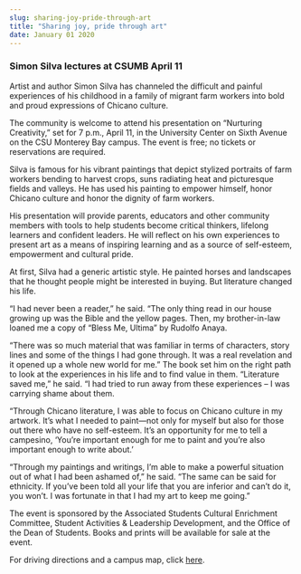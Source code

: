 ```yaml
---
slug: sharing-joy-pride-through-art
title: "Sharing joy, pride through art"
date: January 01 2020
---
```


 
<h3>Simon Silva lectures at CSUMB April 11</h3>
<p>
  Artist and author Simon Silva has channeled the difficult and painful
  experiences of his childhood in a family of migrant farm workers into bold and
  proud expressions of Chicano culture.
</p>
<p>
  The community is welcome to attend his presentation on “Nurturing Creativity,”
  set for 7 p.m., April 11, in the University Center on Sixth Avenue on the CSU
  Monterey Bay campus. The event is free; no tickets or reservations are
  required.
</p>
<p>
  Silva is famous for his vibrant paintings that depict stylized portraits of
  farm workers bending to harvest crops, suns radiating heat and picturesque
  fields and valleys. He has used his painting to empower himself, honor Chicano
  culture and honor the dignity of farm workers.
</p>
<p>
  His presentation will provide parents, educators and other community members
  with tools to help students become critical thinkers, lifelong learners and
  confident leaders. He will reflect on his own experiences to present art as a
  means of inspiring learning and as a source of self-esteem, empowerment and
  cultural pride.
</p>
<p>
  At first, Silva had a generic artistic style. He painted horses and landscapes
  that he thought people might be interested in buying. But literature changed
  his life.
</p>
<p>
  “I had never been a reader,” he said. “The only thing read in our house
  growing up was the Bible and the yellow pages. Then, my brother-in-law loaned
  me a copy of “Bless Me, Ultima” by Rudolfo Anaya.
</p>
<p>
  “There was so much material that was familiar in terms of characters, story
  lines and some of the things I had gone through. It was a real revelation and
  it opened up a whole new world for me.” The book set him on the right path to
  look at the experiences in his life and to find value in them. “Literature
  saved me,” he said. “I had tried to run away from these experiences – I was
  carrying shame about them.
</p>
<p>
  “Through Chicano literature, I was able to focus on Chicano culture in my
  artwork. It’s what I needed to paint—not only for myself but also for those
  out there who have no self-esteem. It’s an opportunity for me to tell a
  campesino, ‘You’re important enough for me to paint and you’re also important
  enough to write about.’
</p>
<p>
  “Through my paintings and writings, I’m able to make a powerful situation out
  of what I had been ashamed of,” he said. “The same can be said for ethnicity.
  If you’ve been told all your life that you are inferior and can’t do it, you
  won’t. I was fortunate in that I had my art to keep me going.”
</p>
<p>
  The event is sponsored by the Associated Students Cultural Enrichment
  Committee, Student Activities &amp; Leadership Development, and the Office of
  the Dean of Students. Books and prints will be available for sale at the
  event.
</p>
<p>
  For driving directions and a campus map, click
  <a href="https://csumb.edu/map">here</a>.
</p>
 
